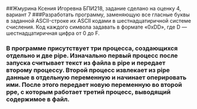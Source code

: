 ##Жмурина Ксения Игоревна БПИ218, задание сделано на оценку 4, вариант 7
###Разработать программу, заменяющую все гласные буквы в заданной ASCII-строке их ASCII кодами в шестнадцатиричной системе счисления. Код каждого символа задавать в формате «0xDD»,
где D — шестнадцатиричная цифра от 0 до F.
### В программе присутствует три процесса, создающихся отдельно и две pipe. Изначально первый процесс после запуска считывает текст из файла в pipe и передает второму процессу. Второй процесс извлекает из pipe данные в отдельную переменную и начинает оперировать ими. После этого передает новую переменную во второй ppe,  с которым работает третий процесс, выводящий содержимое в файл.
